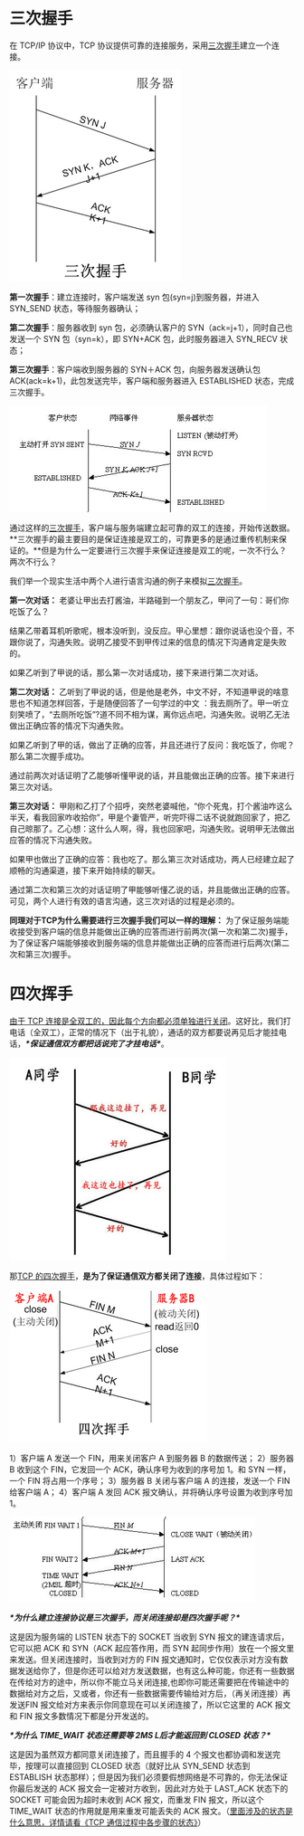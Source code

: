 # 三次握手

在 TCP/IP 协议中，TCP 协议提供可靠的连接服务，采用[三次握手](http://baike.baidu.com/link?url=eZXiFRQOKsO6NUMErlv_ourWMexrPfxtUhSw1f5waWf_gVDDeOpI7xFga2VygpC-qZWFVkj-XTcQeKx7UQO7fq)建立一个连接。

![img](%E4%B8%89%E6%AC%A1%E6%8F%A1%E6%89%8B%E5%92%8C%E5%9B%9B%E6%AC%A1%E6%8C%A5%E6%89%8B.assets/20150603155505255.png) 


**第一次握手**：建立连接时，客户端发送 syn 包(syn=j)到服务器，并进入 SYN_SEND 状态，等待服务器确认； 

**第二次握手**：服务器收到 syn 包，必须确认客户的 SYN（ack=j+1），同时自己也发送一个 SYN 包（syn=k），即 SYN+ACK 包，此时服务器进入 SYN_RECV 状态； 

**第三次握手**：客户端收到服务器的 SYN＋ACK 包，向服务器发送确认包 ACK(ack=k+1)，此包发送完毕，客户端和服务器进入 ESTABLISHED 状态，完成三次握手。

![img](%E4%B8%89%E6%AC%A1%E6%8F%A1%E6%89%8B%E5%92%8C%E5%9B%9B%E6%AC%A1%E6%8C%A5%E6%89%8B.assets/20150511164615901.jpeg) 


通过这样的[三次握手](http://baike.baidu.com/link?url=eZXiFRQOKsO6NUMErlv_ourWMexrPfxtUhSw1f5waWf_gVDDeOpI7xFga2VygpC-qZWFVkj-XTcQeKx7UQO7fq)，客户端与服务端建立起可靠的双工的连接，开始传送数据。 **三次握手的最主要目的是保证连接是双工的，可靠更多的是通过重传机制来保证的。**但是为什么一定要进行三次握手来保证连接是双工的呢，一次不行么？两次不行么？



我们举一个现实生活中两个人进行语言沟通的例子来模拟[三次握手](http://baike.baidu.com/link?url=eZXiFRQOKsO6NUMErlv_ourWMexrPfxtUhSw1f5waWf_gVDDeOpI7xFga2VygpC-qZWFVkj-XTcQeKx7UQO7fq)。



**第一次对话：** 
老婆让甲出去打酱油，半路碰到一个朋友乙，甲问了一句：哥们你吃饭了么？ 


结果乙带着耳机听歌呢，根本没听到，没反应。甲心里想：跟你说话也没个音，不跟你说了，沟通失败。说明乙接受不到甲传过来的信息的情况下沟通肯定是失败的。

 
如果乙听到了甲说的话，那么第一次对话成功，接下来进行第二次对话。 


**第二次对话：** 
乙听到了甲说的话，但是他是老外，中文不好，不知道甲说的啥意思也不知道怎样回答，于是随便回答了一句学过的中文 ：我去厕所了。甲一听立刻笑喷了，“去厕所吃饭”?道不同不相为谋，离你远点吧，沟通失败。说明乙无法做出正确应答的情况下沟通失败。 


如果乙听到了甲的话，做出了正确的应答，并且还进行了反问：我吃饭了，你呢？那么第二次握手成功。 


通过前两次对话证明了乙能够听懂甲说的话，并且能做出正确的应答。接下来进行第三次对话。 


**第三次对话：** 
甲刚和乙打了个招呼，突然老婆喊他，“你个死鬼，打个酱油咋这么半天，看我回家咋收拾你”，甲是个妻管严，听完吓得二话不说就跑回家了，把乙自己晾那了。乙心想：这什么人啊，得，我也回家吧，沟通失败。说明甲无法做出应答的情况下沟通失败。 


如果甲也做出了正确的应答：我也吃了。那么第三次对话成功，两人已经建立起了顺畅的沟通渠道，接下来开始持续的聊天。 


通过第二次和第三次的对话证明了甲能够听懂乙说的话，并且能做出正确的应答。 可见，两个人进行有效的语言沟通，这三次对话的过程是必须的。

 
**同理对于TCP为什么需要进行三次握手我们可以一样的理解：** 
为了保证服务端能收接受到客户端的信息并能做出正确的应答而进行前两次(第一次和第二次)握手，为了保证客户端能够接收到服务端的信息并能做出正确的应答而进行后两次(第二次和第三次)握手。 



# 四次挥手

[由于 TCP 连接是全双工的，因此每个方向都必须单独进行关闭](http://baike.baidu.com/link?url=8_DsYi4pjWpNRFrSX10jiGxe0PLruypbRhv4o56eXOi07tQPokeFgnt1_leXVDy7ELc-uR4_E1cr1NfV3lJUYK)。这好比，我们打电话（全双工），正常的情况下（出于礼貌），通话的双方都要说再见后才能挂电话，***\*保证通信双方都把话说完了才挂电话\****。

![img](%E4%B8%89%E6%AC%A1%E6%8F%A1%E6%89%8B%E5%92%8C%E5%9B%9B%E6%AC%A1%E6%8C%A5%E6%89%8B.assets/20150603155718772.jpeg)



那[TCP 的四次握手](http://baike.baidu.com/link?url=8_DsYi4pjWpNRFrSX10jiGxe0PLruypbRhv4o56eXOi07tQPokeFgnt1_leXVDy7ELc-uR4_E1cr1NfV3lJUYK)，**是为了保证通信双方都关闭了连接**，具体过程如下：

![img](%E4%B8%89%E6%AC%A1%E6%8F%A1%E6%89%8B%E5%92%8C%E5%9B%9B%E6%AC%A1%E6%8C%A5%E6%89%8B.assets/20150603155803953.png)





1）客户端 A 发送一个 FIN，用来关闭客户 A 到服务器 B 的数据传送；
2）服务器 B 收到这个 FIN，它发回一个 ACK，确认序号为收到的序号加 1。和 SYN 一样，一个 FIN 将占用一个序号；
3）服务器 B 关闭与客户端 A 的连接，发送一个 FIN 给客户端 A；
4）客户端 A 发回 ACK 报文确认，并将确认序号设置为收到序号加 1。



![img](%E4%B8%89%E6%AC%A1%E6%8F%A1%E6%89%8B%E5%92%8C%E5%9B%9B%E6%AC%A1%E6%8C%A5%E6%89%8B.assets/20150511172829813.jpeg)



***\*为什么建立连接协议是三次握手，而关闭连接却是四次握手呢？\****

这是因为服务端的 LISTEN 状态下的 SOCKET 当收到 SYN 报文的建连请求后，它可以把 ACK 和 SYN（ACK 起应答作用，而 SYN 起同步作用）放在一个报文里来发送。但关闭连接时，当收到对方的 FIN 报文通知时，它仅仅表示对方没有数据发送给你了，但是你还可以给对方发送数据，也有这么种可能，你还有一些数据在传给对方的途中，所以你不能立马关闭连接,也即你可能还需要把在传输途中的数据给对方之后，又或者，你还有一些数据需要传输给对方后，（再关闭连接）再发送FIN 报文给对方来表示你同意现在可以关闭连接了，所以它这里的 ACK 报文和 FIN 报文多数情况下都是分开发送的。



***\*为什么 TIME_WAIT 状态还需要等 2MS L后才能返回到 CLOSED 状态？\****

这是因为虽然双方都同意关闭连接了，而且握手的 4 个报文也都协调和发送完毕，按理可以直接回到 CLOSED 状态（就好比从 SYN_SEND 状态到 ESTABLISH 状态那样）；但是因为我们必须要假想网络是不可靠的，你无法保证你最后发送的 ACK 报文会一定被对方收到，因此对方处于 LAST_ACK 状态下的 SOCKET 可能会因为超时未收到 ACK 报文，而重发 FIN 报文，所以这个 TIME_WAIT 状态的作用就是用来重发可能丢失的 ACK 报文。（[里面涉及的状态是什么意思，详情请看《TCP 通信过程中各步骤的状态》](http://blog.csdn.net/tennysonsky/article/details/45646561)）